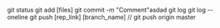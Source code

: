 git status
git add [files]
git commit -m "Comment"asdad
git log
git log --oneline
git push [rep_link] [branch_name] // git push origin master
